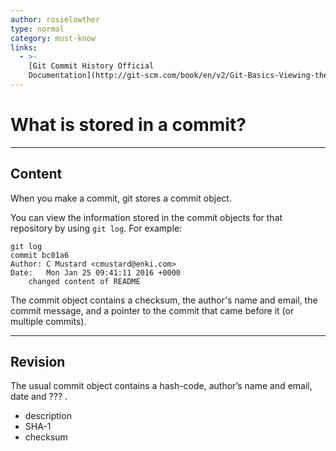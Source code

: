 ```yaml
---
author: rosielowther
type: normal
category: must-know
links:
  - >-
    [Git Commit History Official
    Documentation](http://git-scm.com/book/en/v2/Git-Basics-Viewing-the-Commit-History){website}
---
```


# What is stored in a commit?


---

## Content

When you make a commit, git stores a commit object.

You can view the information stored in the commit objects for that repository by using `git log`. For example:

```plain-text
git log
commit bc01a6
Author: C Mustard <cmustard@enki.com>
Date:   Mon Jan 25 09:41:11 2016 +0000
    changed content of README
```

The commit object contains a checksum, the author's name and email, the commit message, and a pointer to the commit that came before it (or multiple commits).


---

## Revision

The usual commit object contains a hash-code, author’s name and email, date and ??? .

- description
- SHA-1
- checksum
